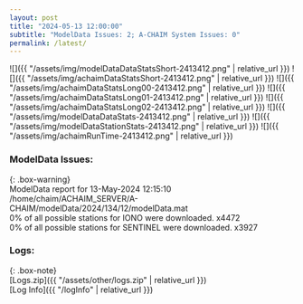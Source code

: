 ```yaml
---
layout: post
title: "2024-05-13 12:00:00"
subtitle: "ModelData Issues: 2; A-CHAIM System Issues: 0"
permalink: /latest/
---
```


![]({{ "/assets/img/modelDataDataStatsShort-2413412.png" | relative_url }})
![]({{ "/assets/img/achaimDataStatsShort-2413412.png" | relative_url }})
![]({{ "/assets/img/achaimDataStatsLong00-2413412.png" | relative_url }})
![]({{ "/assets/img/achaimDataStatsLong01-2413412.png" | relative_url }})
![]({{ "/assets/img/achaimDataStatsLong02-2413412.png" | relative_url }})
![]({{ "/assets/img/modelDataDataStats-2413412.png" | relative_url }})
![]({{ "/assets/img/modelDataStationStats-2413412.png" | relative_url }})
![]({{ "/assets/img/achaimRunTime-2413412.png" | relative_url }})


### ModelData Issues:  
  
{: .box-warning}  
 ModelData report for 13-May-2024 12:15:10   
 /home/chaim/ACHAIM_SERVER/A-CHAIM/modelData/2024/134/12/modelData.mat   
 0% of all possible stations for IONO were downloaded. x4472   
 0% of all possible stations for SENTINEL were downloaded. x3927   
  


### Logs:  
  
{: .box-note}  
[Logs.zip]({{ "/assets/other/logs.zip" | relative_url }})  
[Log Info]({{ "/logInfo" | relative_url }})  
